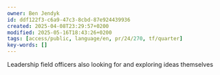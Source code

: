 ```yaml
---
owner: Ben Jendyk
id: ddf122f3-c6a9-47c3-8cbd-87e924439936
created: 2025-04-08T23:29:57+0200
modified: 2025-05-16T18:43:26+0200
tags: [access/public, language/en, pr/24/270, tf/quarter]
key-words: []
---
```


Leadership field officers also looking for and exploring ideas themselves
